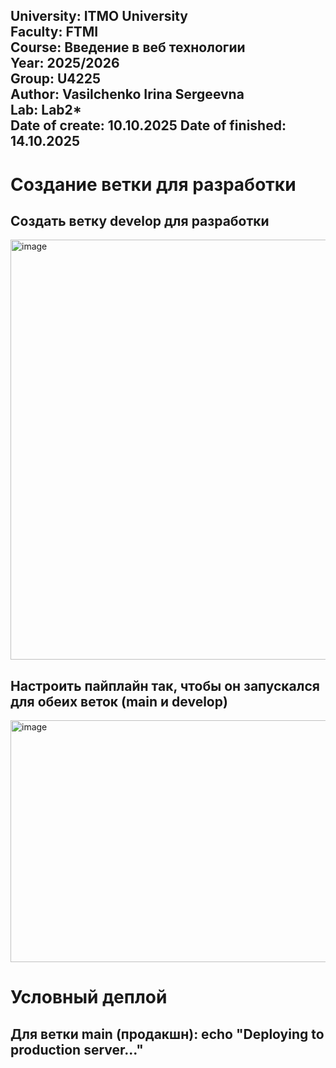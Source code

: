 University: ITMO University  
Faculty: FTMI  
Course: Введение в веб технологии  
Year: 2025/2026  
Group: U4225  
Author: Vasilchenko Irina Sergeevna  
Lab: Lab2*  
Date of create: 10.10.2025 Date of finished: 14.10.2025  
---

# Создание ветки для разработки
## Создать ветку develop для разработки
<img width="1793" height="672" alt="image" src="https://github.com/user-attachments/assets/c271087a-7740-4914-baff-186035f97631" />

## Настроить пайплайн так, чтобы он запускался для обеих веток (main и develop)
<img width="1334" height="387" alt="image" src="https://github.com/user-attachments/assets/2d30f0bf-5872-4ffe-a20b-61974d3805fb" />

# Условный деплой
## Для ветки main (продакшн): echo "Deploying to production server..."



